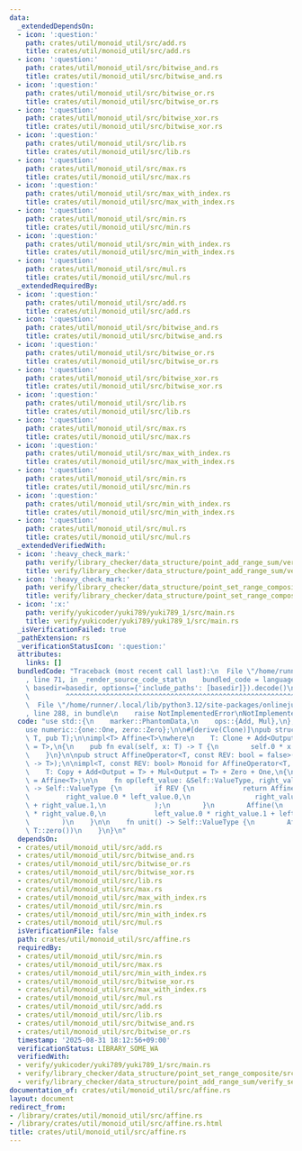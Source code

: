```yaml
---
data:
  _extendedDependsOn:
  - icon: ':question:'
    path: crates/util/monoid_util/src/add.rs
    title: crates/util/monoid_util/src/add.rs
  - icon: ':question:'
    path: crates/util/monoid_util/src/bitwise_and.rs
    title: crates/util/monoid_util/src/bitwise_and.rs
  - icon: ':question:'
    path: crates/util/monoid_util/src/bitwise_or.rs
    title: crates/util/monoid_util/src/bitwise_or.rs
  - icon: ':question:'
    path: crates/util/monoid_util/src/bitwise_xor.rs
    title: crates/util/monoid_util/src/bitwise_xor.rs
  - icon: ':question:'
    path: crates/util/monoid_util/src/lib.rs
    title: crates/util/monoid_util/src/lib.rs
  - icon: ':question:'
    path: crates/util/monoid_util/src/max.rs
    title: crates/util/monoid_util/src/max.rs
  - icon: ':question:'
    path: crates/util/monoid_util/src/max_with_index.rs
    title: crates/util/monoid_util/src/max_with_index.rs
  - icon: ':question:'
    path: crates/util/monoid_util/src/min.rs
    title: crates/util/monoid_util/src/min.rs
  - icon: ':question:'
    path: crates/util/monoid_util/src/min_with_index.rs
    title: crates/util/monoid_util/src/min_with_index.rs
  - icon: ':question:'
    path: crates/util/monoid_util/src/mul.rs
    title: crates/util/monoid_util/src/mul.rs
  _extendedRequiredBy:
  - icon: ':question:'
    path: crates/util/monoid_util/src/add.rs
    title: crates/util/monoid_util/src/add.rs
  - icon: ':question:'
    path: crates/util/monoid_util/src/bitwise_and.rs
    title: crates/util/monoid_util/src/bitwise_and.rs
  - icon: ':question:'
    path: crates/util/monoid_util/src/bitwise_or.rs
    title: crates/util/monoid_util/src/bitwise_or.rs
  - icon: ':question:'
    path: crates/util/monoid_util/src/bitwise_xor.rs
    title: crates/util/monoid_util/src/bitwise_xor.rs
  - icon: ':question:'
    path: crates/util/monoid_util/src/lib.rs
    title: crates/util/monoid_util/src/lib.rs
  - icon: ':question:'
    path: crates/util/monoid_util/src/max.rs
    title: crates/util/monoid_util/src/max.rs
  - icon: ':question:'
    path: crates/util/monoid_util/src/max_with_index.rs
    title: crates/util/monoid_util/src/max_with_index.rs
  - icon: ':question:'
    path: crates/util/monoid_util/src/min.rs
    title: crates/util/monoid_util/src/min.rs
  - icon: ':question:'
    path: crates/util/monoid_util/src/min_with_index.rs
    title: crates/util/monoid_util/src/min_with_index.rs
  - icon: ':question:'
    path: crates/util/monoid_util/src/mul.rs
    title: crates/util/monoid_util/src/mul.rs
  _extendedVerifiedWith:
  - icon: ':heavy_check_mark:'
    path: verify/library_checker/data_structure/point_add_range_sum/verify_segment_tree/src/main.rs
    title: verify/library_checker/data_structure/point_add_range_sum/verify_segment_tree/src/main.rs
  - icon: ':heavy_check_mark:'
    path: verify/library_checker/data_structure/point_set_range_composite/src/main.rs
    title: verify/library_checker/data_structure/point_set_range_composite/src/main.rs
  - icon: ':x:'
    path: verify/yukicoder/yuki789/yuki789_1/src/main.rs
    title: verify/yukicoder/yuki789/yuki789_1/src/main.rs
  _isVerificationFailed: true
  _pathExtension: rs
  _verificationStatusIcon: ':question:'
  attributes:
    links: []
  bundledCode: "Traceback (most recent call last):\n  File \"/home/runner/.local/lib/python3.12/site-packages/onlinejudge_verify/documentation/build.py\"\
    , line 71, in _render_source_code_stat\n    bundled_code = language.bundle(stat.path,\
    \ basedir=basedir, options={'include_paths': [basedir]}).decode()\n          \
    \         ^^^^^^^^^^^^^^^^^^^^^^^^^^^^^^^^^^^^^^^^^^^^^^^^^^^^^^^^^^^^^^^^^^^^^^^^^^^^^^^^^\n\
    \  File \"/home/runner/.local/lib/python3.12/site-packages/onlinejudge_verify/languages/rust.py\"\
    , line 288, in bundle\n    raise NotImplementedError\nNotImplementedError\n"
  code: "use std::{\n    marker::PhantomData,\n    ops::{Add, Mul},\n};\n\nuse monoid::Monoid;\n\
    use numeric::{one::One, zero::Zero};\n\n#[derive(Clone)]\npub struct Affine<T>(pub\
    \ T, pub T);\n\nimpl<T> Affine<T>\nwhere\n    T: Clone + Add<Output = T> + Mul<Output\
    \ = T>,\n{\n    pub fn eval(self, x: T) -> T {\n        self.0 * x + self.1\n\
    \    }\n}\n\npub struct AffineOperator<T, const REV: bool = false>(PhantomData<fn()\
    \ -> T>);\n\nimpl<T, const REV: bool> Monoid for AffineOperator<T, REV>\nwhere\n\
    \    T: Copy + Add<Output = T> + Mul<Output = T> + Zero + One,\n{\n    type ValueType\
    \ = Affine<T>;\n\n    fn op(left_value: &Self::ValueType, right_value: &Self::ValueType)\
    \ -> Self::ValueType {\n        if REV {\n            return Affine(\n       \
    \         right_value.0 * left_value.0,\n                right_value.0 * left_value.1\
    \ + right_value.1,\n            );\n        }\n        Affine(\n            left_value.0\
    \ * right_value.0,\n            left_value.0 * right_value.1 + left_value.1,\n\
    \        )\n    }\n\n    fn unit() -> Self::ValueType {\n        Affine(T::one(),\
    \ T::zero())\n    }\n}\n"
  dependsOn:
  - crates/util/monoid_util/src/add.rs
  - crates/util/monoid_util/src/bitwise_and.rs
  - crates/util/monoid_util/src/bitwise_or.rs
  - crates/util/monoid_util/src/bitwise_xor.rs
  - crates/util/monoid_util/src/lib.rs
  - crates/util/monoid_util/src/max.rs
  - crates/util/monoid_util/src/max_with_index.rs
  - crates/util/monoid_util/src/min.rs
  - crates/util/monoid_util/src/min_with_index.rs
  - crates/util/monoid_util/src/mul.rs
  isVerificationFile: false
  path: crates/util/monoid_util/src/affine.rs
  requiredBy:
  - crates/util/monoid_util/src/min.rs
  - crates/util/monoid_util/src/max.rs
  - crates/util/monoid_util/src/min_with_index.rs
  - crates/util/monoid_util/src/bitwise_xor.rs
  - crates/util/monoid_util/src/max_with_index.rs
  - crates/util/monoid_util/src/mul.rs
  - crates/util/monoid_util/src/add.rs
  - crates/util/monoid_util/src/lib.rs
  - crates/util/monoid_util/src/bitwise_and.rs
  - crates/util/monoid_util/src/bitwise_or.rs
  timestamp: '2025-08-31 18:12:56+09:00'
  verificationStatus: LIBRARY_SOME_WA
  verifiedWith:
  - verify/yukicoder/yuki789/yuki789_1/src/main.rs
  - verify/library_checker/data_structure/point_set_range_composite/src/main.rs
  - verify/library_checker/data_structure/point_add_range_sum/verify_segment_tree/src/main.rs
documentation_of: crates/util/monoid_util/src/affine.rs
layout: document
redirect_from:
- /library/crates/util/monoid_util/src/affine.rs
- /library/crates/util/monoid_util/src/affine.rs.html
title: crates/util/monoid_util/src/affine.rs
---
```


